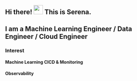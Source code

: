 ## Hi there! <img src="https://raw.githubusercontent.com/MartinHeinz/MartinHeinz/master/wave.gif" width="30px"> This is Serena.
## I am a Machine Learning Engineer / Data Engineer / Cloud Engineer

### Interest
#### Machine Learning CICD & Monitoring
#### Observability


